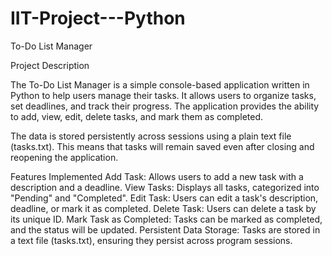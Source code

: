 # IIT-Project---Python
To-Do List Manager

Project Description

The To-Do List Manager is a simple console-based application written in Python to help users manage their tasks. It allows users to organize tasks, set deadlines, and track their progress. The application provides the ability to add, view, edit, delete tasks, and mark them as completed.

The data is stored persistently across sessions using a plain text file (tasks.txt). This means that tasks will remain saved even after closing and reopening the application.

Features Implemented
Add Task: Allows users to add a new task with a description and a deadline.
View Tasks: Displays all tasks, categorized into "Pending" and "Completed".
Edit Task: Users can edit a task's description, deadline, or mark it as completed.
Delete Task: Users can delete a task by its unique ID.
Mark Task as Completed: Tasks can be marked as completed, and the status will be updated.
Persistent Data Storage: Tasks are stored in a text file (tasks.txt), ensuring they persist across program sessions.
